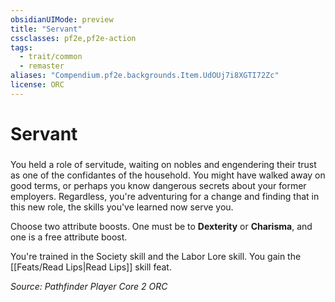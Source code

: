 ```yaml
---
obsidianUIMode: preview
title: "Servant"
cssclasses: pf2e,pf2e-action
tags:
  - trait/common
  - remaster
aliases: "Compendium.pf2e.backgrounds.Item.UdOUj7i8XGTI72Zc"
license: ORC
---
```

# Servant

### 






You held a role of servitude, waiting on nobles and engendering their trust as one of the confidantes of the household. You might have walked away on good terms, or perhaps you know dangerous secrets about your former employers. Regardless, you're adventuring for a change and finding that in this new role, the skills you've learned now serve you.

Choose two attribute boosts. One must be to **Dexterity** or **Charisma**, and one is a free attribute boost.

You're trained in the Society skill and the Labor Lore skill. You gain the [[Feats/Read Lips|Read Lips]] skill feat.

*Source: Pathfinder Player Core 2*
*ORC*